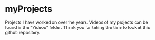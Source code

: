 # myProjects
Projects I have worked on over the years.
Videos of my projects can be found in the "Videos" folder.
Thank you for taking the time to look at this github repository.
